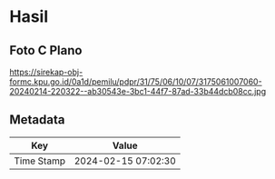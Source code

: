 # Hasil

## Foto C Plano

https://sirekap-obj-formc.kpu.go.id/0a1d/pemilu/pdpr/31/75/06/10/07/3175061007060-20240214-220322--ab30543e-3bc1-44f7-87ad-33b44dcb08cc.jpg


## Metadata

| Key        | Value               |
| ---------- | ------------------- |
| Time Stamp | 2024-02-15 07:02:30 |



